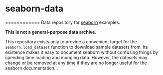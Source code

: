seaborn-data
============
============
Data repository for [seaborn](http://seaborn.pydata.org/)   examples.

**This is not a general-purpose data  archive.**
 
This repository exists only  to provide a convenient target for the `seaborn.load_dataset` function to download sample datasets from. Its existence makes it easy to document seaborn without confusing things by spending time loading and munging data. However,  the datasets may change or be removed at any  time if they are no longer useful for the seaborn documentation.
. 
